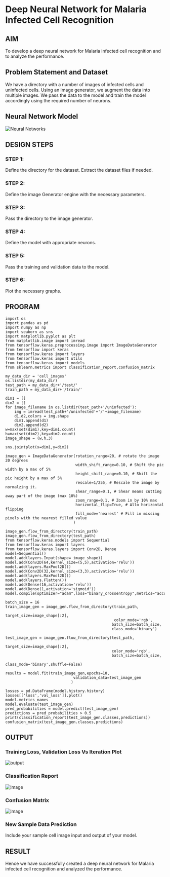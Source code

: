 # Deep Neural Network for Malaria Infected Cell Recognition

## AIM

To develop a deep neural network for Malaria infected cell recognition and to analyze the performance.

## Problem Statement and Dataset
We have a directory with a number of images of infected cells and uninfected cells. Using an image generator, we augment the data into multiple images. We pass the data to the model and train the model accordingly using the required number of neurons. 

## Neural Network Model

![Neural Networks](https://user-images.githubusercontent.com/65499285/193041366-f95ff404-8ad6-497c-be7f-dc87c2e7c3a1.svg)

## DESIGN STEPS

### STEP 1:
Define the directory for the dataset. Extract the dataset files if needed.
### STEP 2:
Define the image Generator engine with the necessary parameters.
### STEP 3:
Pass the directory to the image generator.
### STEP 4:
Define the model with appropriate neurons.
### STEP 5:
Pass the training and validation data to the model.
### STEP 6:
Plot the necessary graphs. 

## PROGRAM
```python3
import os
import pandas as pd
import numpy as np
import seaborn as sns
import matplotlib.pyplot as plt
from matplotlib.image import imread
from tensorflow.keras.preprocessing.image import ImageDataGenerator
from tensorflow import keras
from tensorflow.keras import layers
from tensorflow.keras import utils
from tensorflow.keras import models
from sklearn.metrics import classification_report,confusion_matrix
```
```python3
my_data_dir = 'cell_images'
os.listdir(my_data_dir)
test_path = my_data_dir+'/test/'
train_path = my_data_dir+'/train/'
```
```python3
dim1 = []
dim2 = []
for image_filename in os.listdir(test_path+'/uninfected'):
    img = imread(test_path+'/uninfected'+'/'+image_filename)
    d1,d2,colors = img.shape
    dim1.append(d1)
    dim2.append(d2)
w=max(set(dim1),key=dim1.count)
h=max(set(dim2),key=dim2.count)
image_shape = (w,h,3)
```
```python3
sns.jointplot(x=dim1,y=dim2)
```
```python3
image_gen = ImageDataGenerator(rotation_range=20, # rotate the image 20 degrees
                               width_shift_range=0.10, # Shift the pic width by a max of 5%
                               height_shift_range=0.10, # Shift the pic height by a max of 5%
                               rescale=1/255, # Rescale the image by normalzing it.
                               shear_range=0.1, # Shear means cutting away part of the image (max 10%)
                               zoom_range=0.1, # Zoom in by 10% max
                               horizontal_flip=True, # Allo horizontal flipping
                               fill_mode='nearest' # Fill in missing pixels with the nearest filled value
                              )
```
```python3
image_gen.flow_from_directory(train_path)
image_gen.flow_from_directory(test_path)
from tensorflow.keras.models import Sequential
from tensorflow.keras import layers
from tensorflow.keras.layers import Conv2D, Dense
model=Sequential()
model.add(layers.Input(shape= image_shape))
model.add(Conv2D(64,kernel_size=(5,5),activation='relu'))
model.add(layers.MaxPool2D())
model.add(Conv2D(32,kernel_size=(3,3),activation='relu'))
model.add(layers.MaxPool2D())
model.add(layers.Flatten())
model.add(Dense(16,activation='relu'))
model.add(Dense(1,activation='sigmoid'))
model.compile(optimizer="adam",loss="binary_crossentropy",metrics="accuracy")
```
```python3
batch_size = 16
train_image_gen = image_gen.flow_from_directory(train_path,
                                               target_size=image_shape[:2],
                                                color_mode='rgb',
                                               batch_size=batch_size,
                                               class_mode='binary')
```
```python3
test_image_gen = image_gen.flow_from_directory(test_path,
                                               target_size=image_shape[:2],
                                               color_mode='rgb',
                                               batch_size=batch_size,
                                               class_mode='binary',shuffle=False)
```
```python3
results = model.fit(train_image_gen,epochs=10,
                              validation_data=test_image_gen
                             )
```
```python3
losses = pd.DataFrame(model.history.history)
losses[['loss','val_loss']].plot()
model.metrics_names
model.evaluate(test_image_gen)
pred_probabilities = model.predict(test_image_gen)
predictions = pred_probabilities > 0.5
print(classification_report(test_image_gen.classes,predictions))
confusion_matrix(test_image_gen.classes,predictions)
```

## OUTPUT

### Training Loss, Validation Loss Vs Iteration Plot

![output](https://user-images.githubusercontent.com/65499285/193079633-c4546b4d-bfd5-43d3-a79d-7603a2fb814b.png)

### Classification Report

![image](https://user-images.githubusercontent.com/65499285/193079690-361c903a-c3a0-4a66-8df7-939d6935df7f.png)

### Confusion Matrix

![image](https://user-images.githubusercontent.com/65499285/193080137-fb73fe4e-88bd-4381-b491-3ff649715a5d.png)

### New Sample Data Prediction

Include your sample cell image input and output of your model.

## RESULT
Hence we have successfully created a deep neural network for Malaria infected cell recognition and analyzed the performance.
